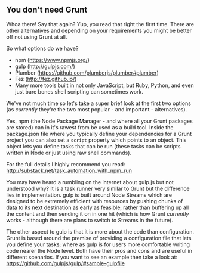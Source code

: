 ## You don't need Grunt

Whoa there! Say that again? Yup, you read that right the first time. There are other alternatives and depending on your requirements you might be better off not using Grunt at all.

So what options do we have?

- npm (https://www.npmjs.org/)
- gulp (http://gulpjs.com/)
- Plumber (https://github.com/plumberjs/plumber#plumber)
- Fez (http://fez.github.io/)
- Many more tools built in not only JavaScript, but Ruby, Python, and even just bare bones shell scripting can sometimes work.

We've not much time so let's take a super brief look at the first two options (as *currently* they're the two most popular - and important - alternatives).

Yes, npm (the Node Package Manager - and where all your Grunt packages are stored) can in it's rawest from be used as a build tool. Inside the package.json file where you typically define your dependencies for a Grunt project you can also set a `script` property which points to an object. This object lets you define tasks that can be run (these tasks can be scripts written in Node or just using raw shell commands). 

For the full details I highly recommend you read: http://substack.net/task_automation_with_npm_run

You may have heard a rumbling on the internet about gulp.js but not understood why? It is a task runner very similar to Grunt but the difference lies in implementation. gulp is built around Node Streams which are designed to be extremely efficient with resources by pushing chunks of data to its next destination as early as feasible, rather than buffering up all the content and then sending it on in one hit (which is how Grunt *currently* works - although there are plans to switch to Streams in the future).

The other aspect to gulp is that it is more about the code than configuration. Grunt is based around the premise of providing a configuration file that lets you define your tasks; where as gulp is for users more comfortable writing code nearer the Node level. Both have their pros and cons and are useful in different scenarios. If you want to see an example then take a look at: https://github.com/gulpjs/gulp/#sample-gulpfile
